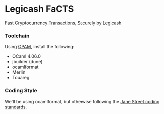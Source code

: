 # Legicash FaCTS

[Fast Cryptocurrency Transactions, Securely](http://j.mp/FaCTS)
by [Legicash](http://legi.cash/)

### Toolchain

Using [OPAM](https://opam.ocaml.org/), install the following:
  * OCaml 4.06.0
  * jbuilder (dune)
  * ocamlformat
  * Merlin
  * Touareg

### Coding Style

We'll be using ocamlformat, but otherwise following the
[Jane Street coding standards](https://opensource.janestreet.com/standards/).
